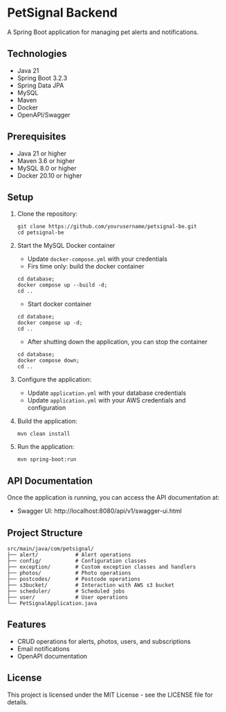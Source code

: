 # PetSignal Backend

A Spring Boot application for managing pet alerts and notifications.

## Technologies
- Java 21
- Spring Boot 3.2.3
- Spring Data JPA
- MySQL
- Maven
- Docker
- OpenAPI/Swagger

## Prerequisites

- Java 21 or higher
- Maven 3.6 or higher
- MySQL 8.0 or higher
- Docker 20.10 or higher

## Setup

1. Clone the repository:
   ```
   git clone https://github.com/yourusername/petsignal-be.git
   cd petsignal-be
   ```

2. Start the MySQL Docker container
   - Update `docker-compose.yml` with your credentials
   - Firs time only: build the docker container
   ```
   cd database;
   docker compose up --build -d;
   cd ..
   ```
   - Start docker container
   ```
   cd database;
   docker compose up -d;
   cd ..
   ```
   - After shutting down the application, you can stop the container
   ```
   cd database;
   docker compose down;
   cd ..
   ```
3. Configure the application:
    - Update `application.yml` with your database credentials
    - Update `application.yml` with your AWS credentials and configuration

4. Build the application:
   ```
   mvn clean install
   ```

5. Run the application:
   ```
   mvn spring-boot:run
   ```

## API Documentation

Once the application is running, you can access the API documentation at:

- Swagger UI: http://localhost:8080/api/v1/swagger-ui.html

## Project Structure

```
src/main/java/com/petsignal/
├── alert/            # Alert operations
├── config/           # Configuration classes
├── exception/        # Custom exception classes and handlers
├── photos/           # Photo operations
├── postcodes/        # Postcode operations
├── s3bucket/         # Interaction with AWS s3 bucket
├── scheduler/        # Scheduled jobs
├── user/             # User operations
└── PetSignalApplication.java
```

## Features
- CRUD operations for alerts, photos, users, and subscriptions
- Email notifications
- OpenAPI documentation


## License
This project is licensed under the MIT License - see the LICENSE file for details.
